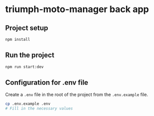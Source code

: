 # triumph-moto-manager back app

## Project setup

```bash
npm install
```

## Run the project

```bash
npm run start:dev
```

## Configuration for .env file

Create a `.env` file in the root of the project from the `.env.example` file.

```bash
cp .env.example .env
# Fill in the necessary values
```

